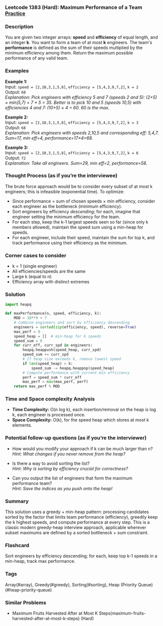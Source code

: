 ### Leetcode 1383 (Hard): Maximum Performance of a Team [Practice](https://leetcode.com/problems/maximum-performance-of-a-team)

### Description  
You are given two integer arrays: **speed** and **efficiency** of equal length, and an integer **k**. You want to form a team of at most **k** engineers. The team's **performance** is defined as the sum of their speeds multiplied by the minimum efficiency among them. Return the maximum possible performance of any valid team.

### Examples  

**Example 1:**  
Input: `speed = [2,10,3,1,5,8]`, `efficiency = [5,4,3,9,7,2]`, `k = 2`  
Output: `60`  
*Explanation: Pick engineers with efficiency 5 and 7 (speeds 2 and 5): (2+5) × min(5,7) = 7 × 5 = 35. Better is to pick 10 and 5 (speeds 10,5) with efficiencies 4 and 7: (10+5) × 4 = 60. 60 is the max.*

**Example 2:**  
Input: `speed = [2,10,3,1,5,8]`, `efficiency = [5,4,3,9,7,2]`, `k = 3`  
Output: `68`  
*Explanation: Pick engineers with speeds 2,10,5 and corresponding eff: 5,4,7. Sum=17, min eff=4, performance=17×4=68.*

**Example 3:**  
Input: `speed = [2,10,3,1,5,8]`, `efficiency = [5,4,3,9,7,2]`, `k = 6`  
Output: `72`  
*Explanation: Take all engineers. Sum=29, min eff=2, performance=58.*

### Thought Process (as if you’re the interviewee)  
The brute force approach would be to consider every subset of at most k engineers; this is infeasible (exponential time). To optimize:
- Since performance = sum of chosen speeds × min efficiency, consider each engineer as the bottleneck (minimum efficiency).
- Sort engineers by efficiency *descending*; for each, imagine that engineer setting the minimum efficiency for the team.
- For each step, keep the k-1 largest speeds seen so far (since only k members allowed), maintain the speed sum using a min-heap for speeds.
- For each engineer, include their speed, maintain the sum for top k, and track performance using their efficiency as the minimum.

### Corner cases to consider  
- k = 1 (single engineer)
- All efficiencies/speeds are the same
- Large k (equal to n)
- Efficiency array with distinct extremes

### Solution

```python
import heapq

def maxPerformance(n, speed, efficiency, k):
    MOD = 10**9 + 7
    # Combine engineers and sort by efficiency descending
    engineers = sorted(zip(efficiency, speed), reverse=True)
    max_perf = 0
    speed_heap = []  # min-heap for k speeds
    speed_sum = 0
    for curr_eff, curr_spd in engineers:
        heapq.heappush(speed_heap, curr_spd)
        speed_sum += curr_spd
        # If heap size exceeds k, remove lowest speed
        if len(speed_heap) > k:
            speed_sum -= heapq.heappop(speed_heap)
        # Compute performance with current min efficiency
        perf = speed_sum * curr_eff
        max_perf = max(max_perf, perf)
    return max_perf % MOD
```

### Time and Space complexity Analysis  

- **Time Complexity:** O(n log k), each insertion/removal on the heap is log k, each engineer is processed once.
- **Space Complexity:** O(k), for the speed heap which stores at most k elements.


### Potential follow-up questions (as if you’re the interviewer)  

- How would you modify your approach if k can be much larger than n?  
  *Hint: What changes if you never remove from the heap?*

- Is there a way to avoid sorting the list?  
  *Hint: Why is sorting by efficiency crucial for correctness?*

- Can you output the list of engineers that form the maximum performance team?  
  *Hint: Save the indices as you push onto the heap!*

### Summary
This solution uses a greedy + min-heap pattern: processing candidates sorted by the factor that limits team performance (efficiency), greedily keep the k highest speeds, and compute performance at every step. This is a classic modern greedy-heap interview approach, applicable wherever subset maximums are defined by a sorted bottleneck + sum constraint.


### Flashcard
Sort engineers by efficiency descending; for each, keep top k-1 speeds in a min-heap, track max performance.

### Tags
Array(#array), Greedy(#greedy), Sorting(#sorting), Heap (Priority Queue)(#heap-priority-queue)

### Similar Problems
- Maximum Fruits Harvested After at Most K Steps(maximum-fruits-harvested-after-at-most-k-steps) (Hard)